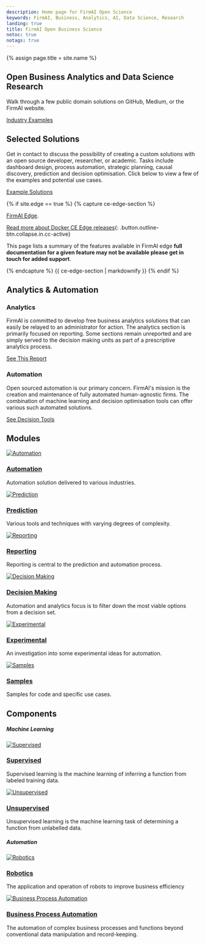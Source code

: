 ```yaml
---
description: Home page for FirmAI Open Science
keywords: FirmAI, Business, Analytics, AI, Data Science, Research
landing: true
title: FirmAI Open Business Science
notoc: true
notags: true
---
```


<meta name="google-site-verification" content="HF11VEUmFPbMvMJD6-awjVn2lKfv3VPoBtrFykGJUvE" />

{% assign page.title = site.name %}

<div class="row"><div class="col-xs-12 col-sm-12 col-md-12 col-lg-6 block"><h2 id="get-started-with-firmai">
Open Business Analytics and Data Science Research </h2><p>Walk through a few public domain solutions on GitHub, Medium, or the FirmAI website.</p><p><a class="button outline-btn" href="https://github.com/firmai/industry-machine-learning">Industry Examples</a></p></div><div class="col-xs-12 col-sm-12 col-md-12 col-lg-6 block"><h2 id="firmai-solutions">Selected Solutions</h2><p>Get in contact to discuss the possibility of creating a custom solutions with an open source developer, researcher, or academic. Tasks include dashboard design, process automation, strategic planning, causal discovery, prediction and decision optimisation. Click below to view a few of the examples and potential use cases.</p><p><a class="button outline-btn" href="samples#playground-prediction-analysis">Example Solutions</a></p></div></div>

{% if site.edge == true %} {% capture ce-edge-section %}

[FirmAI Edge](/). <!--base32-c9gq6t9k68pk8cb16tkqarkb6grpgdv1f0tput3re4t30y1kcthqguvge9u64utm65ukctvm74r66u3de5hkgctjcdq70dktf1u66d1hcxr7ex1h61j32vbg71u64utm65pq2e3qerup8u3b68r7gxhrcdq72chge9v66t1nd1r70x326gu30bb2c5tpactj-base32-->

[Read more about Docker CE Edge releases](){: .button.outline-btn.collapse.in.cc-active}

<div id="ce-edge-readmore" class="collapse" data-target="#ce-edge-readmore-btn" data-toggle="collapse"><p>This page lists a summary of the features available in FirmAI edge <strong>full documentation for a given feature may not be available please get in touch for added support</strong>.</p><p><!--base32-c9gq6t9k68pk8c3jddjp4u376tkpec1dc9gq6t9k68-base32--><!--base32-c9gq6t9k68pkeu3a6tn7gu1gcgupmcvn71m6gdkqe8tp2e3861hp8w1p69vqcutqdnm3ee3jc8t3avkj6rt7cutn6grppdhjegtkad1rf8ukgtv168u30x1j61kqathtehgk8rbbd9pketvhe0w7arkg6xt2urk1edjk6cg-base32--></p><p><!--base32-c9gq6t9k68pk8cbn6rt74u34cdj72w3qf0tkat3memt30bb2c5tpactj-base32--></p></div><!--base32-c9gq6t9k68pk8cb8e1gp4rhncdm6pw31c9h6mrvecxr3gxk2ctjkjuka60pp4rbkcmtk4-base32-->

{% endcapture %} <!--base32-c9gq6t9k68pk8cbb6wu7cxk46grq0dkaetnkad1ge9nkce1g5nh62wv56ct0-base32--> {{ ce-edge-section | markdownify }} {% endif %}

## Analytics & Automation

<div class="row"><div class="col-xs-12 col-sm-12 col-md-12 col-lg-6 block"><h3 id="analytics">Analytics</h3><p>FirmAI is committed to develop free business analytics solutions that can easily be relayed to an administrator for action. The analytics section is primarily focused on reporting. Some sections remain unreported and are simply served to the decision making units as part of a prescriptive analytics process.</p><p><a class="button outline-btn" href="https://github.com/firmai/interactive-corporate-report">See This Report</a></p></div><div class="col-xs-12 col-sm-12 col-md-12 col-lg-6 block"><h3 id="automation">Automation</h3><p>Open sourced automation is our primary concern. FirmAI's mission is the creation and maintenance of fully automated human-agnostic firms. The combination of machine learning and decision optimisation tools can offer various such automated solutions.</p><p><a class="button outline-btn" data-cms-editor-link-style="undefined" href="/decision-making/">See Decision Tools</a></p></div></div><!--base32-c9gq6t9k68pk8cbae1vq8c9gcmwq2wb570r2urk1edjk6cg-base32-->

## Modules

<div class="component-container"><!--base32-c9gq6t9k68ppat3n6rt7euvd6grq8dktf1t2urk1edjk6cg-base32--><div class="row"><div class="col-sm-12 col-md-12 col-lg-4 block"><div class="component"><div class="component-icon"><a href="pages/automation/"><img alt="Automation" src="../images/robot.png" /> </a></div><h3 id="docker-for-mac"><a href="/Robotics-and-Automation/">Automation</a></h3><p>Automation solution delivered to various industries.</p></div></div><div class="col-sm-12 col-md-12 col-lg-4 block"><div class="component"><div class="component-icon"><a href="get-started/"><img alt="Prediction" src="../images/graphene.png" /> </a></div><h3 id="docker-for-windows"><a href="get-started/">Prediction</a></h3><p>Various tools and techniques with varying degrees of complexity.</p></div></div><div class="col-sm-12 col-md-12 col-lg-4 block"><div class="component"><div class="component-icon"><a href="manuals/"><img alt="Reporting" src="../images/augmented-reality-5.png" /> </a></div><h3 id="docker-for-linux"><a href="reporting/">Reporting</a></h3><p>Reporting is central to the prediction and automation process.</p></div></div></div></div>

<div class="component-container"><!--base32-c9gq6t9k68ppat3n6rt7euvd6grq8dktf1t2urk1edjk6cg-base32--><div class="row"><div class="col-sm-12 col-md-12 col-lg-4 block"><div class="component"><div class="component-icon"><a href="docker-cloud/"><img alt="Decision Making" src="../images/chip.png" /> </a></div><h3 id="docker-cloud"><a href="decision-making/">Decision Making</a></h3><p>Automation and analytics focus is to filter down the most viable options from a decision set.</p></div></div><div class="col-sm-12 col-md-12 col-lg-4 block"><div class="component"><div class="component-icon"><a href="pages/experimental"><img alt="Experimental" src="../images/augmented-reality-2.png" /> </a></div><h3 id="docker-cloud-providers"><a href="pages/experimental">Experimental</a></h3><p>An investigation into some experimental ideas for automation.</p></div></div><div class="col-sm-12 col-md-12 col-lg-4 block"><div class="component"><div class="component-icon"><a href="samples/"><img alt="Samples" src="../images/ebook.png" /> </a></div><h3 id="docker-cloud-providers"><a href="samples/">Samples</a></h3><p>Samples for code and specific use cases.</p></div></div></div></div>

## Components

##### Machine Learning

<div class="component-container"><!--base32-c9gq6t9k68ppat3n6rt7euvd6grq8dktf1t2urk1edjk6cg-base32--><div class="row"><!--base32-c9gq6t9k68pp2vhhdrr2urk1edjk6cg-base32--><div class="col-sm-12 col-md-12 col-lg-4 block"><div class="component"><div class="component-icon"><a href="get-started/"><img alt="Supervised" src="../images/humanoid.png" /> </a></div><h3 id="ucp"><a href="get-started/">Supervised</a></h3><p>Supervised learning is the machine learning of inferring a function from labeled training data.</p></div></div><!--base32-c9gq6t9k68pkgu316mu2urk1edjk6cg-base32--><div class="col-sm-12 col-md-12 col-lg-4 block"><div class="component"><div class="component-icon"><a class="cc-active" href=""> <img alt="Unsupervised" src="../images/robot-2.png" /> </a></div><h3 id="dtr"><a href="get-started/part6/">Unsupervised</a></h3><p>Unsupervised learning is the machine learning task of determining a function from unlabelled data.</p></div></div></div><!--base32-c9gq6t9k68pk8cbae1vq8c9gcmwpmw1jerrk0t9te5rpabb2c5tpactj-base32--></div>

##### Automation

<div class="component-container"><!--base32-c9gq6t9k68ppat3n6rt7euvd6grq8dktf1t2urk1edjk6cg-base32--><div class="row"><!--base32-c9gq6t9k68pp6t3he1uqecv6cnj6mttdc9gq6t9k68-base32--><div class="col-sm-12 col-md-12 col-lg-4 block"><div class="component"><div class="component-icon"><a href="compose/overview/"><img alt="Robotics" src="../images/robot-5.png" /> </a></div><h3 id="compose"><a href="/Robotics-and-Automation/">Robotics</a></h3><p>The application and operation of robots to improve business efficiency</p></div></div><!--base32-c9gq6t9k68pp8vk7e0v7acttchu6mttdc9gq6t9k68-base32--><div class="col-sm-12 col-md-12 col-lg-4 block"><div class="component"><div class="component-icon"><a href="machine/overview/"><img alt="Business Process Automation" src="../images/artificial-intelligence.png" /> </a></div><h3 id="machine"><a href="pages/process">Business Process Automation</a></h3><p>The automation of complex business processes and functions beyond conventional data manipulation and record-keeping.</p></div></div></div><!--base32-c9gq6t9k68pk8cbae1vq8c9gcdj72w3newtpct3md9r7ey1hchhp8wbgexw36cb46nrkcrbqd0r3ce1dc9gq6t9k68-base32--></div>